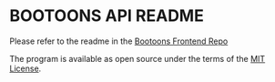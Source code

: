 # BOOTOONS API README

Please refer to the readme in the [Bootoons Frontend Repo](https://github.com/BeccaN/bootoons)

The program is available as open source under the terms of the [MIT License](https://opensource.org/licenses/MIT).